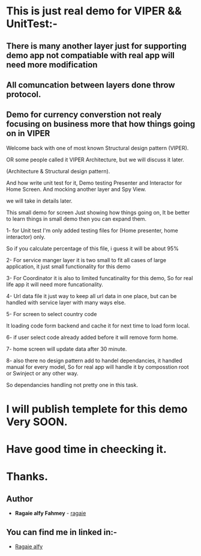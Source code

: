 # This is just real demo for VIPER && UnitTest:-

## There is many another layer just for supporting demo app not compatiable with real app will need more modification

## All comuncation between layers done throw protocol.

##  Demo for currency converstion not realy focusing on business more that how things going on in VIPER




Welcome back with one of most known Structural design pattern (VIPER).

OR some people called it VIPER  Architecture, but we will discuss it later.

(Architecture & Structural design pattern).

And how write unit test for it, Demo testing Presenter and Interactor  for Home Screen.
And mocking another layer and Spy View.

we will take in details later.

This small demo for screen Just showing how things going on, It be better to learn things in small demo then you can expand them.



1- for Unit test I'm only added testing files for  (Home presenter, home  interactor) only.

So if you calculate percentage of this file, i guess it will be about 95%


2- For service manger layer it is two small to fit all cases of large application, it just small functionality for this demo

3- For Coordinator it is also to limited funcatinality for this demo, So for real life app it will need more funcationality.

4- Url data file it just way to keep all url data in one place, but can be handled with service layer with many ways else.

5- For screen to select country code

It loading code form backend and cache it for next time to load form local.

6- if user select code already added before it will remove form home.

7- home screen will update data after 30 minute.

8- also there no design pattern add to handel dependancies, it handled manual for every model, So for real app will handle it
by composstion root or Swinject or any other way.

So dependancies handling not pretty one in this task.


# I will publish templete for this demo Very SOON.
# Have good time in cheecking it.

# Thanks.


## Author

* **Ragaie alfy Fahmey**  - [ragaie](https://github.com/ragaie)

## You can find me in linked in:- 
- [Ragaie alfy](www.linkedin.com/in/ragaie-alfy)
